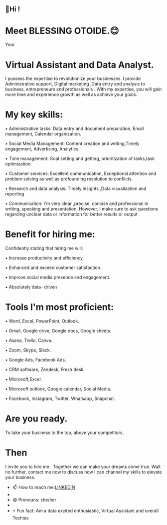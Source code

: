 ## 🤚Hi ! ##
# Meet BLESSING OTOIDE.😊
Your 
# Virtual Assistant and Data Analyst.
I possess the expertise to revolutionize your businesses. I provide Administrative support, Digital marketing ,Data entry and analysis to business, entrepreneurs and professionals . With my expertise, you will gain more time and experience growth as well as achieve your goals.
# My key skills:
  • Administrative tasks: Data entry and document preparation, Email management, Calendar organization.
  
 • Social Media Management: Content creation and writing,Timely engagement, Advertising, Analytics.
 
 • Time management: Goal setting and getting, prioritization of tasks,task optimization.
 
 • Customer services: Excellent communication, Exceptional attention and problem solving as well as profounding resolution to conflicts.
 
 • Research and data analysis: Timely insights ,Data visualization and reporting
 
• Communication: I'm very clear ,precise, concise and professional in writing, speaking and presentation. However, I make sure to ask questions regarding unclear data or information for better results or output
  # Benefit for hiring me:
Confidently stating that hiring me will:

• Increase productivity and efficiency.

• Enhanced and exceed customer satisfaction.

• Improve social media presence and engagement.

• Absolutely data- driven

  # Tools I'm most proficient:
 • Word, Excel, PowerPoint, Outlook.
 
• Gmail, Google drive, Google docs, Google sheets.

• Asana, Trello, Canva.

• Zoom, Skype, Slack.

• Google Ads, Facebook Ads.

• CRM software, Zendesk, Fresh desk.

• Microsoft,Excel.

• Microsoft outlook, Google calendar,
Social Media.

• Facebook, Instagram, Twitter, Whatsapp, Snapchat.
  # Are you ready.
  To take your business to the top, above your competitors.
  # Then
  I invite you to hire me . 
  Together we can make your dreams come true. 
  Wait no further, contact me now to discuss how I can channel my skills to elevate your business.
- 📫 How to reach me:[LINKEDIN](https://www.linkedin.com/in/otoide-blessing-0186a6222)
- 
- 😄 Pronouns: she/her
- 
- ⚡ Fun fact: Am a data excited enthusiastic, Virtual Assistant and overall Techies

<!---
OTOIDEBLESSING/OTOIDEBLESSING is a ✨ special ✨ repository because its `README.md` (this file) appears on your GitHub profile.
You can click the Preview link to take a look at your changes.
--->
